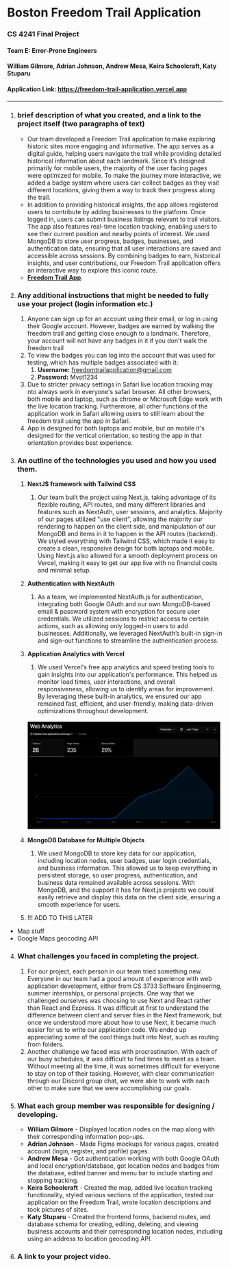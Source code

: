 # Boston Freedom Trail Application
### CS 4241 Final Project

#### Team E: Error-Prone Engineers
#### William Gilmore, Adrian Johnson, Andrew Mesa, Keira Schoolcraft, Katy Stuparu

#### Application Link: https://freedom-trail-application.vercel.app

---

1. <h3>  brief description of what you created, and a link to the project itself (two paragraphs of text) </h3>
   
   - Our team developed a Freedom Trail application to make exploring historic sites more engaging and informative.
   The app serves as a digital guide, helping users navigate the trail while providing detailed historical information 
   about each landmark. Since it’s designed primarily for mobile users, the majority of the user facing pages were optimized
   for mobile. To make the journey more interactive, we added a badge system where users can collect 
   badges as they visit different locations, giving them a way to track their progress along the trail.
   - In addition to providing historical insights, the app allows registered users to contribute by adding businesses 
   to the platform. Once logged in, users can submit business listings relevant to trail visitors. The app also features real-time 
   location tracking, enabling users to see their current position and nearby points of interest. We used MongoDB to store 
   user progress, badges, businesses, and authentication data, ensuring that all user interactions are saved and accessible 
   across sessions. By combining badges to earn, historical insights, and user contributions, our Freedom Trail application 
   offers an interactive way to explore this iconic route. 
   - [**Freedom Trail App**](https://freedom-trail-application.vercel.app).

2. <h3> Any additional instructions that might be needed to fully use your project (login information etc.) </h3>
   
   1. Anyone can sign up for an account using their email, or log in using their Google account. 
   However, badges are earned by walking the freedom trail and getting close enough to a landmark. 
   Therefore, your account will not have any badges in it if you don't walk the freedom trail 
   2. To view the badges you can log into the account that was used for testing, which has multiple badges associated with it:
      1. **Username:** freedomtrailapplication@gmail.com 
      2. **Password:** Mvst1234
   3. Due to stricter privacy settings in Safari live location tracking may nto always work in everyone's safari browser.
   All other browsers, both mobile and laptop, such as chrome or Microsoft Edge work with the live location tracking.
   Furthermore, all other functions of the application work in Safari allowing users to still learn about the freedom
   trail using the app in Safari.
   4. App is designed for both laptops and mobile, but on mobile it's designed for the vertical orientation, so testing the
   app in that orientation provides best experience.
   
3. <h3>An outline of the technologies you used and how you used them.</h3>

   1. **NextJS framework with Tailwind CSS**
      1. Our team built the project using Next.js, taking advantage of its flexible routing, API routes, and many 
      different libraries and features such as NextAuth, user sessions, and analytics. 
      Majority of our pages utilized "use client", allowing the majority our rendering to happen on the client side, 
      and manipulation of our MongoDB and items in it to happen in the API routes (backend). We styled everything 
      with Tailwind CSS, which made it easy to create a clean, responsive design for both laptops and mobile. 
      Using Next.js also allowed for a smooth deployment process on Vercel, making it easy to get our app live with no 
      financial costs and minimal setup.
   2. **Authentication with NextAuth**
      1. As a team, we implemented NextAuth.js for authentication, integrating both Google OAuth and our own MongoDB-based 
      email & password system with encryption for secure user credentials. We utilized sessions to restrict access to certain 
      actions, such as allowing only logged-in users to add businesses. Additionally, we leveraged NextAuth’s built-in sign-in 
      and sign-out functions to streamline the authentication process.
   3. **Application Analytics with Vercel**
      1. We used Vercel's free app analytics and speed testing tools to gain insights into our application's performance. 
      This helped us monitor load times, user interactions, and overall responsiveness, allowing us to identify areas for 
      improvement. By leveraging these built-in analytics, we ensured our app remained fast, efficient, and user-friendly, 
      making data-driven optimizations throughout development.
      <br/>
        <img src="analytics.png" alt="Analytics" width="450" height="250"/>
   4. **MongoDB Database for Multiple Objects**
      1. We used MongoDB to store key data for our application, including location nodes, user badges, user login credentials, 
      and business information. This allowed us to keep everything in persistent storage, so user progress, authentication, 
      and business data remained available across sessions. With MongoDB, and the support it has for Next.js projects
      we could easily retrieve and display this data on the client side, ensuring a smooth experience for users.


   2. !!! ADD TO THIS LATER
* Map stuff
* Google Maps geocoding API

4. <h3> What challenges you faced in completing the project. </h3>
   
   1. For our project, each person in our team tried something new. Everyone in our team had a good amount of experience with web application development, either from CS 3733 Software Engineering, summer internships, or personal projects. One way that we challenged ourselves was choosing to use Next and React rather than React and Express. It was difficult at first to understand the difference between client and server files in the Next framework, but once we understood more about how to use Next, it became much easier for us to write our application code. We ended up appreciating some of the cool things built into Next, such as routing from folders. 
   2. Another challenge we faced was with procrastination. With each of our busy schedules, it was difficult to find times to meet as a team. Without meeting all the time, it was sometimes difficult for everyone to stay on top of their tasking. However, with clear communication through our Discord group chat, we were able to work with each other to make sure that we were accomplishing our goals.

5. <h3> What each group member was responsible for designing / developing. </h3>

   * **William Gilmore** - Displayed location nodes on the map along with their corresponding information pop-ups.
   * **Adrian Johnson** - Made Figma mockups for various pages, created account (login, register, and profile) pages.
   * **Andrew Mesa** - Got authentication working with both Google OAuth and local encryption/database, got location nodes and badges from the database, edited banner and menu bar to include starting and stopping tracking.
   * **Keira Schoolcraft** - Created the map, added live location tracking functionality, styled various sections of the application, tested our application on the Freedom Trail, wrote location descriptions and took pictures of sites.
   * **Katy Stuparu** - Created the frontend forms, backend routes, and database schema for creating, editing, deleting, and viewing business accounts and their corresponding location nodes, including using an address to location geocoding API.

6. <h3> A link to your project video. </h3>
